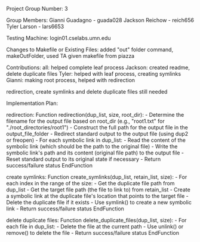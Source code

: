 Project Group Number: 3

Group Members: Gianni Guadagno - guada028 Jackson Reichow - reich656 Tyler Larson - lars6653

Testing Machine: login01.cselabs.umn.edu

Changes to Makefile or Existing Files: 
added "out" folder command, makeOutFolder, used TA given makefile from piazza

Contributions:
all: helped complete leaf process
Jackson: created readme, delete duplicate files
Tyler: helped with leaf process, creating symlinks
Gianni: making root process, helped with redirection

redirection, create symlinks and delete duplicate files still needed

Implementation Plan:

redirection:
Function redirection(dup_list, size, root_dir):
    - Determine the filename for the output file based on root_dir (e.g., "root1.txt" for "./root_directories/root1")
    - Construct the full path for the output file in the output_file_folder
    - Redirect standard output to the output file (using dup2 or freopen)
    - For each symbolic link in dup_list:
        - Read the content of the symbolic link (which should be the path to the original file)
        - Write the symbolic link's path and its content (original file path) to the output file
    - Reset standard output to its original state if necessary
    - Return success/failure status
EndFunction


create symlinks:
Function create_symlinks(dup_list, retain_list, size):
    - For each index in the range of the size:
        - Get the duplicate file path from dup_list
        - Get the target file path (the file to link to) from retain_list
        - Create a symbolic link at the duplicate file's location that points to the target file
            - Delete the duplicate file if it exists
            - Use symlink() to create a new symbolic link
    - Return success/failure status
EndFunction


delete duplicate files:
Function delete_duplicate_files(dup_list, size):
    - For each file in dup_list:
        - Delete the file at the current path
            - Use unlink() or remove() to delete the file
    - Return success/failure status
EndFunction

